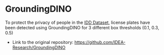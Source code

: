 # GroundingDINO

To protect the privacy of people in the [IDD Dataset](https://insaan.iiit.ac.in/), license plates have been detected using GroundingDINO for 3 different box thresholds (0.1, 0.3, 0.5)

- Link to the original repository: https://github.com/IDEA-Research/GroundingDINO
